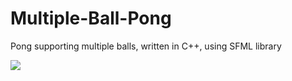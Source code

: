 # Multiple-Ball-Pong
Pong supporting multiple balls, written in C++, using SFML library


![]("pong.gif)
